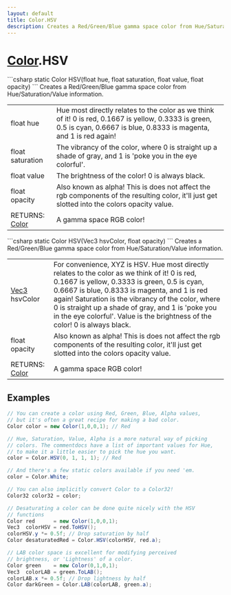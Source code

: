 ```yaml
---
layout: default
title: Color.HSV
description: Creates a Red/Green/Blue gamma space color from Hue/Saturation/Value information.
---
```

# [Color]({{site.url}}/Pages/Reference/Color.html).HSV

<div class='signature' markdown='1'>
```csharp
static Color HSV(float hue, float saturation, float value, float opacity)
```
Creates a Red/Green/Blue gamma space color from
Hue/Saturation/Value information.
</div>

|  |  |
|--|--|
|float hue|Hue most directly relates to the color as we             think of it! 0 is red, 0.1667 is yellow, 0.3333 is green, 0.5 is             cyan, 0.6667 is blue, 0.8333 is magenta, and 1 is red again!|
|float saturation|The vibrancy of the color, where 0 is             straight up a shade of gray, and 1 is 'poke you in the eye             colorful'.|
|float value|The brightness of the color! 0 is always             black.|
|float opacity|Also known as alpha! This is does not             affect the rgb components of the resulting color, it'll just get             slotted into the colors opacity value.|
|RETURNS: [Color]({{site.url}}/Pages/Reference/Color.html)|A gamma space RGB color!|

<div class='signature' markdown='1'>
```csharp
static Color HSV(Vec3 hsvColor, float opacity)
```
Creates a Red/Green/Blue gamma space color from
Hue/Saturation/Value information.
</div>

|  |  |
|--|--|
|[Vec3]({{site.url}}/Pages/Reference/Vec3.html) hsvColor|For convenience, XYZ is HSV.                          Hue most directly relates to the color as we think of it! 0 is             red, 0.1667 is yellow, 0.3333 is green, 0.5 is cyan, 0.6667 is             blue, 0.8333 is magenta, and 1 is red again!                          Saturation is the vibrancy of the color, where 0 is straight up a             shade of gray, and 1 is 'poke you in the eye colorful'.                          Value is the brightness of the color! 0 is always black.|
|float opacity|Also known as alpha! This is does not             affect the rgb components of the resulting color, it'll just get             slotted into the colors opacity value.|
|RETURNS: [Color]({{site.url}}/Pages/Reference/Color.html)|A gamma space RGB color!|





## Examples

```csharp
// You can create a color using Red, Green, Blue, Alpha values,
// but it's often a great recipe for making a bad color.
Color color = new Color(1,0,0,1); // Red

// Hue, Saturation, Value, Alpha is a more natural way of picking
// colors. The commentdocs have a list of important values for Hue,
// to make it a little easier to pick the hue you want.
color = Color.HSV(0, 1, 1, 1); // Red

// And there's a few static colors available if you need 'em.
color = Color.White;

// You can also implicitly convert Color to a Color32!
Color32 color32 = color;
```
```csharp
// Desaturating a color can be done quite nicely with the HSV
// functions
Color red      = new Color(1,0,0,1);
Vec3  colorHSV = red.ToHSV();
colorHSV.y *= 0.5f; // Drop saturation by half
Color desaturatedRed = Color.HSV(colorHSV, red.a);

// LAB color space is excellent for modifying perceived 
// brightness, or 'Lightness' of a color.
Color green    = new Color(0,1,0,1);
Vec3  colorLAB = green.ToLAB();
colorLAB.x *= 0.5f; // Drop lightness by half
Color darkGreen = Color.LAB(colorLAB, green.a);
```

